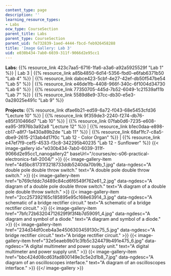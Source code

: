 ```yaml
---
content_type: page
description: ''
learning_resource_types:
- Labs
ocw_type: CourseSection
parent_title: Labs
parent_type: CourseSection
parent_uid: fe732839-1aed-4444-fbcd-feb926458288
title: 'Image Gallery: Lab 3'
uid: e030b434-7ab0-6039-311f-9066d2e95cc1
---
```


**Labs:** {{% resource_link 423c7aa5-6716-1fa6-a3a6-a92a5925529f "Lab 1" %}} | Lab 3 | {{% resource_link a85b4850-6d14-5356-fbd0-e6fab6371b50 "Lab 4" %}} | {{% resource_link dabce423-5cbf-4e27-42ef-db50f547be54 "Lab 5" %}} | {{% resource_link e46de1fb-4408-966f-340c-6f1004d34730 "Lab 6" %}} | {{% resource_link 77350705-445d-7b52-6049-1c21539af11b "Lab 7" %}} | {{% resource_link 5589d8e9-37cc-db30-e5e3-0a28025e491c "Lab 9" %}}

**Projects:** {{% resource_link dfae6b21-ed59-6a72-f043-68e5453cfd36 "Lecture 10" %}} | {{% resource_link 9f359de3-2240-f274-db76-e85f310466d7 "Lab 10" %}} | {{% resource_link 07fab0d6-7235-e608-ea95-3f976b3a92a8 "Lecture 12" %}} | {{% resource_link b1ec0daa-e898-cb17-a8f7-1a430a89b2de "Lab 11" %}} | {{% resource_link 68af1fc7-c8a5-dbe9-2615-213ab4d17f0c "Lab 12 - Color Organ" %}} | {{% resource_link e47ef7f9-cef5-4533-f3c8-342295b40235 "Lab 12 - Sunflower" %}}
{{< image-gallery id="e030b434-7ab0-6039-311f-9066d2e95cc1_nanogallery2" baseUrl="/courses/ec-s06-practical-electronics-fall-2004/" >}}
{{< image-gallery-item href="4d5bc81731f3218733ddb5240da70b9b_1.jpg" data-ngdesc="A double pole double throw switch." text="A double pole double throw switch." >}}
{{< image-gallery-item href="b769cfddc7d489c84cd6f6549f762e61_2.jpg" data-ngdesc="A diagram of a double pole double throw switch." text="A diagram of a double pole double throw switch." >}}
{{< image-gallery-item href="2cc257392165c185895e95c168e63914_3.jpg" data-ngdesc="A schematic of a bridge rectifier circuit." text="A schematic of a bridge rectifier circuit." >}}
{{< image-gallery-item href="7bfc72b63204712629f9f3f4b7d59091_4.jpg" data-ngdesc="A diagram and symbol of a diode." text="A diagram and symbol of a diode." >}}
{{< image-gallery-item href="234d34df0ceb4a3e4506303459130c75_5.jpg" data-ngdesc="A bridge rectifier circuit." text="A bridge rectifier circuit." >}}
{{< image-gallery-item href="32e5eaeb9b01c3fb5c324479b491e475_6.jpg" data-ngdesc="A digital multimeter and power supply unit." text="A digital multimeter and power supply unit." >}}
{{< image-gallery-item href="bbc424d08cd63fad800149e3c5e2d1b8_7.jpg" data-ngdesc="A diagram of an oscilloscopes interface." text="A diagram of an oscilloscopes interface." >}}
{{</ image-gallery >}}